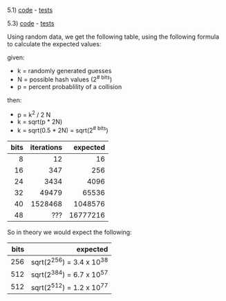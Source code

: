 5.1)  [code](https://github.com/mikebridge/cryptoeng/blob/master/src/main/scala/Chapter5.scala)
      - [tests](https://github.com/mikebridge/cryptoeng/blob/master/src/test/scala/Chapter5Test.scala)
  
5.3) [code](https://github.com/mikebridge/cryptoeng/blob/master/src/main/scala/Chapter5.scala)
        - [tests](https://github.com/mikebridge/cryptoeng/blob/master/src/test/scala/Chapter5Test.scala)

Using random data, we get the following table, using the following formula to calculate the expected 
values:

given:
- k = randomly generated guesses
- N = possible hash values (2<sup># bits</sup>)
- p = percent probablility of a collision

then:
- p = k<sup>2</sup> / 2 N
- k = sqrt(p * 2N)
- k = sqrt(0.5 * 2N) = sqrt(2<sup># bits</sup>)


| bits | iterations | expected  
| ----:| ----------:| ----------:
| 8    | 12         | 16
| 16   | 347        | 256
| 24   | 3434       | 4096
| 32   | 49479      | 65536
| 40   | 1528468    | 1048576
| 48   | ???        | 16777216

So in theory we would expect the following:

| bits  | expected  
| ----: | ----------:
| 256   | sqrt(2<sup>256</sup>) = 3.4 x 10<sup>38</sup>
| 512   | sqrt(2<sup>384</sup>) = 6.7 x 10<sup>57</sup>
| 512   | sqrt(2<sup>512</sup>) = 1.2 x 10<sup>77</sup>
